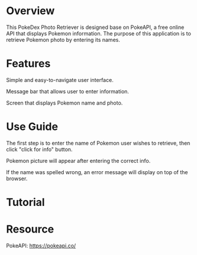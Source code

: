 # Overview

This PokeDex Photo Retriever is designed base on PokeAPI, a free online API that displays Pokemon information. The purpose of this application is to retrieve Pokemon photo by entering its names.

# Features

Simple and easy-to-navigate user interface.

Message bar that allows user to enter information.

Screen that displays Pokemon name and photo.


# Use Guide

The first step is to enter the name of Pokemon user wishes to retrieve, then click "click for info" button.

Pokemon picture will appear after entering the correct info.

If the name was spelled wrong, an error message will display on top of the browser.


# Tutorial

# Resource
PokeAPI: https://pokeapi.co/
